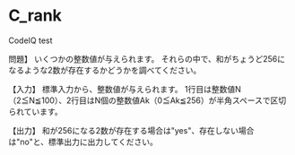 # C_rank
CodeIQ test

問題】
いくつかの整数値が与えられます。
それらの中で、和がちょうど256になるような2数が存在するかどうかを調べてください。
 
 
【入力】
標準入力から、整数値が与えられます。
1行目は整数値N（2≦N≦100）、2行目はN個の整数値Ak（0≦Ak≦256）が半角スペースで区切られています。
 
 
【出力】
和が256になる2数が存在する場合は"yes"、存在しない場合は"no"と、標準出力に出力してください。
